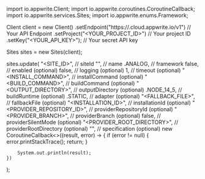 import io.appwrite.Client;
import io.appwrite.coroutines.CoroutineCallback;
import io.appwrite.services.Sites;
import io.appwrite.enums.Framework;

Client client = new Client()
    .setEndpoint("https://<REGION>.cloud.appwrite.io/v1") // Your API Endpoint
    .setProject("<YOUR_PROJECT_ID>") // Your project ID
    .setKey("<YOUR_API_KEY>"); // Your secret API key

Sites sites = new Sites(client);

sites.update(
    "<SITE_ID>", // siteId
    "<NAME>", // name
    .ANALOG, // framework
    false, // enabled (optional)
    false, // logging (optional)
    1, // timeout (optional)
    "<INSTALL_COMMAND>", // installCommand (optional)
    "<BUILD_COMMAND>", // buildCommand (optional)
    "<OUTPUT_DIRECTORY>", // outputDirectory (optional)
    .NODE_14_5, // buildRuntime (optional)
    .STATIC, // adapter (optional)
    "<FALLBACK_FILE>", // fallbackFile (optional)
    "<INSTALLATION_ID>", // installationId (optional)
    "<PROVIDER_REPOSITORY_ID>", // providerRepositoryId (optional)
    "<PROVIDER_BRANCH>", // providerBranch (optional)
    false, // providerSilentMode (optional)
    "<PROVIDER_ROOT_DIRECTORY>", // providerRootDirectory (optional)
    "", // specification (optional)
    new CoroutineCallback<>((result, error) -> {
        if (error != null) {
            error.printStackTrace();
            return;
        }

        System.out.println(result);
    })
);

